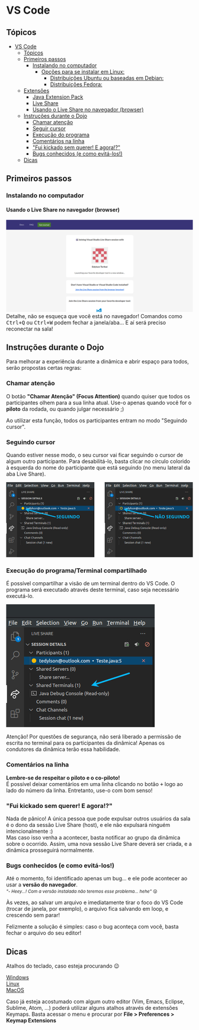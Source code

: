 # VS Code

## Tópicos
- [VS Code](#vs-code)
  - [Tópicos](#tópicos)
  - [Primeiros passos](#primeiros-passos)
    - [Instalando no computador](#instalando-no-computador)
      - [Opções para se instalar em Linux:](#opções-para-se-instalar-em-linux)
        - [Distribuições Ubuntu ou baseadas em Debian:](#distribuições-ubuntu-ou-baseadas-em-debian)
        - [Distribuições Fedora:](#distribuições-fedora)
  - [Extensões](#extensões)
      - [Java Extension Pack](#java-extension-pack)
      - [Live Share](#live-share)
      - [Usando o Live Share no navegador (browser)](#usando-o-live-share-no-navegador-browser)
  - [Instruções durante o Dojo](#instruções-durante-o-dojo)
    - [Chamar atenção](#chamar-atenção)
    - [Seguir cursor](#seguir-cursor)
    - [Execução do programa](#execução-do-programa)
    - [Comentários na linha](#comentários-na-linha)
    - ["Fui kickado sem querer! E agora!?"](#fui-kickado-sem-querer-e-agora)
    - [Bugs conhecidos (e como evitá-los!)](#bugs-conhecidos-e-como-evitá-los)
  - [Dicas](#dicas)

## Primeiros passos
### Instalando no computador

#### Usando o Live Share no navegador (browser)
![Usando ](imgs/liveshare-browser.png)  
Detalhe, não se esqueça que você está no navegador! Comandos como <kbd>Ctrl+Q</kbd> ou <kbd>Ctrl+W</kbd> podem fechar a janela/aba... E aí será preciso reconectar na sala!

## Instruções durante o Dojo
Para melhorar a experiência durante a dinâmica e abrir espaço para todos, serão propostas certas regras:
### Chamar atenção
O botão **"Chamar Atenção" (Focus Attention)** quando quiser que todos os participantes olhem para a sua linha atual. Use-o apenas quando você for o **piloto** da rodada, ou quando julgar necessário ;)

Ao utilizar esta função, todos os participantes entram no modo "Seguindo cursor".

### Seguindo cursor
Quando estiver nesse modo, o seu cursor vai ficar seguindo o cursor de algum outro participante. Para desabilitá-lo, basta clicar no círculo colorido à esquerda do nome do participante que está seguindo (no menu lateral da aba Live Share).

![seguindo cursor](imgs/follow.jpg)

### Execução do programa/Terminal compartilhado
É possível compartilhar a visão de um terminal dentro do VS Code. O programa será executado através deste terminal, caso seja necessário executá-lo.

![Terminal compartilhado](imgs/terminal.jpg)

Atenção! Por questões de segurança, não será liberado a permissão de escrita no terminal para os participantes da dinâmica! Apenas os condutores da dinâmica terão essa habilidade.

### Comentários na linha
**Lembre-se de respeitar o piloto e o co-piloto!**  
É possível deixar comentários em uma linha clicando no botão <kbd>+</kbd> logo ao lado do número da linha. Entretanto, use-o com bom senso!

### "Fui kickado sem querer! E agora!?"
Nada de pânico! A única pessoa que pode expulsar outros usuários da sala é o dono da sessão Live Share (host), e ele não expulsará ninguém intencionalmente :)  
Mas caso isso venha a acontecer, basta notificar ao grupo da dinâmica sobre o ocorrido. Assim, uma nova sessão Live Share deverá ser criada, e a dinâmica prosseguirá normalmente.

### Bugs conhecidos (e como evitá-los!)
Até o momento, foi identificado apenas um bug... e ele pode acontecer ao usar a **versão do navegador**.  
<small>_"- Heey...! Com a versão instalada não teremos esse problema... hehe"_ :stuck_out_tongue:</small>

Às vezes, ao salvar um arquivo e imediatamente tirar o foco do VS Code (trocar de janela, por exemplo), o arquivo fica salvando em loop, e crescendo sem parar!  

Felizmente a solução é simples: caso o bug aconteça com você, basta fechar o arquivo do seu editor!

## Dicas

Atalhos do teclado, caso esteja procurando :wink:

[Windows](https://code.visualstudio.com/shortcuts/keyboard-shortcuts-windows.pdf)  
[Linux](https://code.visualstudio.com/shortcuts/keyboard-shortcuts-linux.pdf)  
[MacOS](https://code.visualstudio.com/shortcuts/keyboard-shortcuts-macos.pdf)

Caso já esteja acostumado com algum outro editor (Vim, Emacs, Eclipse, Sublime, Atom, ...) poderá utilizar alguns atalhos através de extensões Keymaps. Basta acessar o menu e procurar por **File > Preferences > Keymap Extensions**